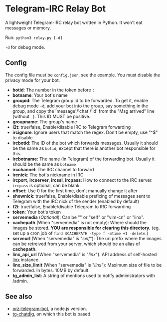 # Telegram-IRC Relay Bot

A lightweight Telegram-IRC relay bot written in Python. It won't eat messages or memory.

Run: `python3 relay.py [-d]`

`-d` for debug mode.

## Config

The config file must be `config.json`, see the example.
You must disable the privacy mode for your bot.

* __botid__: The number in the token before `:`
* __botname__: Your bot's name
* __groupid__: The Telegram group id to be forwarded. To get it, enable debug mode `-d`, add your bot into the group, say something in the group, and copy the 'message'/'chat'/'id' from the "Msg arrived" line (without `-`). This ID MUST be positive.
* __groupname__: The group's name
* __i2t__: true/false, Enable/disable IRC to Telegram forwarding
* __ircignore__: Ignore users that match the regex. Don't be empty, use "^$" to disable.
* __ircbotid__: The ID of the bot which forwards messages. Usually it should be the same as `botid`, except that there is another bot responsible for this.
* __ircbotname__: The name (in Telegram) of the forwarding bot. Usually it should be the same as `botname`
* __ircchannel__: The IRC channel to forward
* __ircnick__: The bot's nickname in IRC
* __ircport__, __ircserver__, __ircssl__, __ircpass__: How to connect to the IRC server. `ircpass` is optional, can be blank.
* __offset__: Use 0 for the first time, don't manually change it after
* __shownick__: true/false, Enable/disable prefixing of messages sent to Telegram with the IRC nick of the sender (enabled by default)
* __t2i__: true/false, Enable/disable Telegram to IRC forwarding
* __token__: Your bot's token
* __servemedia__ (_Optional_): Can be "" or "self" or "vim-cn" or "linx".
* __cachepath__ (When "servemedia" is not empty): Where should the images be stored. **YOU are responsible for clearing this directory.** (eg. set up a cron job of `find $CACHEPATH -type f -mtime +1 -delete`.)
* __serveurl__ (When "servemedia" is "*self*"): The url prefix where the images can be retreived from your server, which should be an alias of __cachepath__.
* __linx_api_url__ (When "servemedia" is "*linx*"): API address of self-hosted [linx](https://github.com/andreimarcu/linx-server) instance.
* __linx_size_limit__ (When "servemedia" is "*linx*"): Maximum size of file to be forwarded. In bytes. 10MB by default.
* __tg_admin_list__: A string of mentions used to notify administrators with /admin.

## See also

* [orz-telegram-bot](https://github.com/wfjsw/orz-telegram-bot), a node.js version.
* [tg-chatdig](https://github.com/gumblex/tg-chatdig), on which this bot is based.
